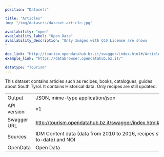 ```yaml
---
position: "Datasets"

title: "Articles"
img: "/img/datasets/dataset-article.jpg"

availability: "open"
availability_label: "Open Data"
availability_description: "Only Images with CC0 License are shown
"

doc_link: "http://tourism.opendatahub.bz.it/swagger/index.html#/Article"
example_link: "https://databrowser.opendatahub.bz.it/"

datatype: "Tourism"
---
```


This dataset contains articles such as recipes, books, catalogues, guides about South Tyrol. It contains Historical data. Only recipes are still updated.

|             |                                                                             |
| :---------- | --------------------------------------------------------------------------- |
| Output      | JSON, mime-type application/json                                            |
| API version | v1                                                                          |
| Swagger URL | http://tourism.opendatahub.bz.it/swagger/index.html#/Article                |
| Sources     | IDM Content data (data from 2010 to 2016, recipes still up-to-date) and NOI |
| OpenData    | Open Data                                     |
